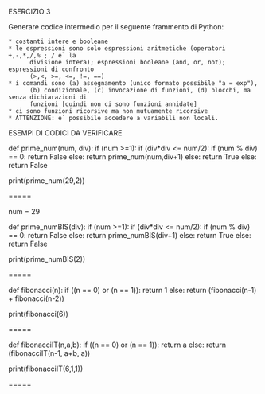 ESERCIZIO 3

Generare codice intermedio per il seguente frammento di Python:
	
	* costanti intere e booleane
	* le espressioni sono solo espressioni aritmetiche (operatori +,-,*,/,% ; / e` la 
          divisione intera); espressioni booleane (and, or, not); espressioni di confronto 
          (>,<, >=, <=, !=, ==)
	* i comandi sono (a) assegnamento (unico formato possibile "a = exp"), 
          (b) condizionale, (c) invocazione di funzioni, (d) blocchi, ma senza dichiarazioni di 
          funzioni [quindi non ci sono funzioni annidate]
	* ci sono funzioni ricorsive ma non mutuamente ricorsive
	* ATTENZIONE: e` possibile accedere a variabili non locali.

	 
ESEMPI DI CODICI DA VERIFICARE

def prime_num(num, div):
    if (num >=1):
        if (div*div <= num/2):
            if (num % div) == 0:
                return False
            else:
                return prime_num(num,div+1)
        else:
          return True
    else:
        return False
    
print(prime_num(29,2))

=====

num = 29

def prime_numBIS(div):
    if (num >=1):
        if (div*div <= num/2):
            if (num % div) == 0:
                return False
            else:
                return prime_numBIS(div+1)
        else:
          return True
    else:
        return False
    
print(prime_numBIS(2))

=====

def fibonacci(n):
    if ((n == 0) or (n == 1)):
        return 1
    else:
        return (fibonacci(n-1) + fibonacci(n-2))
    
print(fibonacci(6))

=====

def fibonacciIT(n,a,b):
    if ((n == 0) or (n == 1)):
        return a
    else:
        return (fibonacciIT(n-1, a+b, a))
   
print(fibonacciIT(6,1,1))

=====
